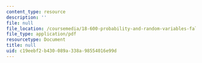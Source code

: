 ```yaml
---
content_type: resource
description: ''
file: null
file_location: /coursemedia/18-600-probability-and-random-variables-fall-2019/c19eebf2b430089a338a98554016e99d_MIT18_600F19_lec24.pdf
file_type: application/pdf
resourcetype: Document
title: null
uid: c19eebf2-b430-089a-338a-98554016e99d
---
```

